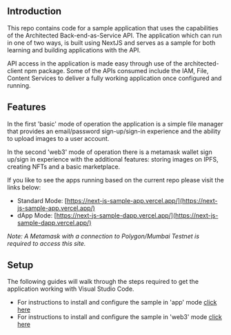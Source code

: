 ## Introduction

This repo contains code for a sample application that uses the capabilities of the Architected Back-end-as-Service API. The application which can run in one of two ways, is built using NextJS and serves as a sample for both learning and building applications with the API.

API access in the application is made easy through use of the architected-client npm package. Some of the APIs consumed include the IAM, File, Content Services to deliver a fully working application once configured and running.

## Features

In the first 'basic' mode of operation the application is a simple file manager that provides an email/password sign-up/sign-in experience and the ability to upload images to a user account.

In the second 'web3' mode of operation there is a metamask wallet sign up/sign in experience with the additional features: storing images on IPFS, creating NFTs and a basic marketplace.

If you like to see the apps running based on the current repo please visit the links below:

- Standard Mode: [https://next-js-sample-app.vercel.app/](https://next-js-sample-app.vercel.app/)
- dApp Mode: [https://next-js-sample-dapp.vercel.app/](https://next-js-sample-dapp.vercel.app/)

_Note: A Metamask with a connection to Polygon/Mumbai Testnet is required to access this site._

## Setup

The following guides will walk through the steps required to get the application working with Visual Studio Code.

- For instructions to install and configure the sample in 'app' mode [click here ](/app.md)
- For instructions to install and configure the sample in 'web3' mode [click here ](/dapp.md)
